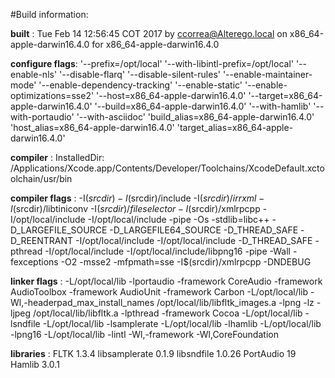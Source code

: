#Build information:

**built**          : Tue Feb 14 12:56:45 COT 2017 by ccorrea@Alterego.local on x86_64-apple-darwin16.4.0 for x86_64-apple-darwin16.4.0

**configure flags**: '--prefix=/opt/local' '--with-libintl-prefix=/opt/local' '--enable-nls' '--disable-flarq' '--disable-silent-rules' '--enable-maintainer-mode' '--enable-dependency-tracking' '--enable-static' '--enable-optimizations=sse2' '--host=x86_64-apple-darwin16.4.0' '--target=x86_64-apple-darwin16.4.0' '--build=x86_64-apple-darwin16.4.0' '--with-hamlib' '--with-portaudio' '--with-asciidoc' 'build_alias=x86_64-apple-darwin16.4.0' 'host_alias=x86_64-apple-darwin16.4.0' 'target_alias=x86_64-apple-darwin16.4.0'

**compiler**       : InstalledDir: /Applications/Xcode.app/Contents/Developer/Toolchains/XcodeDefault.xctoolchain/usr/bin

**compiler flags** : -I$(srcdir) -I$(srcdir)/include -I$(srcdir)/irrxml -I$(srcdir)/libtiniconv -I$(srcdir)/fileselector -I$(srcdir)/xmlrpcpp -I/opt/local/include -I/opt/local/include -pipe -Os -stdlib=libc++ -D_LARGEFILE_SOURCE -D_LARGEFILE64_SOURCE -D_THREAD_SAFE -D_REENTRANT -I/opt/local/include -I/opt/local/include -D_THREAD_SAFE -pthread -I/opt/local/include -I/opt/local/include/libpng16 -pipe -Wall -fexceptions -O2 -msse2 -mfpmath=sse -I$(srcdir)/xmlrpcpp -DNDEBUG

**linker flags**   : -L/opt/local/lib -lportaudio -framework CoreAudio -framework AudioToolbox -framework AudioUnit -framework Carbon -L/opt/local/lib -Wl,-headerpad_max_install_names /opt/local/lib/libfltk_images.a -lpng -lz -ljpeg /opt/local/lib/libfltk.a -lpthread -framework Cocoa -L/opt/local/lib -lsndfile -L/opt/local/lib -lsamplerate -L/opt/local/lib -lhamlib -L/opt/local/lib -lpng16 -L/opt/local/lib -lintl -Wl,-framework -Wl,CoreFoundation

**libraries**      : FLTK 1.3.4
                   libsamplerate 0.1.9
                   libsndfile 1.0.26
                   PortAudio 19
                   Hamlib 3.0.1
